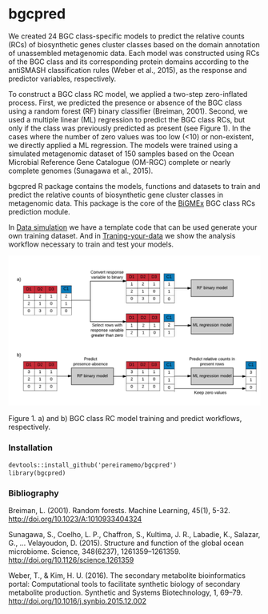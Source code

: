 # bgcpred

We created 24 BGC class-specific models to predict the relative counts (RCs) of biosynthetic genes cluster classes based on the domain annotation of unassembled metagenomic data. Each model was constructed using RCs of the BGC class and its corresponding protein domains according to the antiSMASH classification rules (Weber et al., 2015), as
the response and predictor variables, respectively.

To construct a BGC class RC model, we applied a two-step zero-inflated process. First, we predicted the presence or absence of the BGC class using a random forest (RF) binary classifier (Breiman, 2001). Second, we used a multiple linear (ML) regression to predict the BGC class RCs, but only if the class was previously predicted as present (see Figure 1). In the cases where the number of zero values was too low (<10) or non-existent, we directly applied a ML regression. The models were trained using a simulated metagenomic dataset of 150 samples based on the Ocean Microbial Reference Gene Catalogue (OM-RGC) complete or nearly complete genomes (Sunagawa et al., 2015).

bgcpred R package contains the models, functions and datasets to train and predict the relative counts of biosynthetic gene cluster classes in metagenomic data. This package is the core of the
[BiGMEx](https://github.com/pereiramemo/BiGMEx) BGC class RCs prediction module. 


In [Data simulation](https://github.com/pereiramemo/BiGMEx/wiki/Data-simulation) we have a template code that can be used generate your own training dataset. And in [Traning-your-data](https://rawgit.com/pereiramemo/BiGMEx/master/machine_leaRning/bgcpred_workflow.html) we show the analysis workflow
necessary to train and test your models.


![Training workflow](https://github.com/pereiramemo/bgcpred/blob/master/images/Traning_and_prediction_workflow.png)


Figure 1. a) and b) BGC class RC model training and predict workflows, respectively.

### Installation

```
devtools::install_github('pereiramemo/bgcpred')
library(bgcpred)
```

### Bibliography
Breiman, L. (2001). Random forests. Machine Learning, 45(1), 5-32. http://doi.org/10.1023/A:1010933404324

Sunagawa, S., Coelho, L. P., Chaffron, S., Kultima, J. R., Labadie, K., Salazar, G., … Velayoudon, D. (2015). Structure and function of the global ocean
microbiome. Science, 348(6237), 1261359–1261359. http://doi.org/10.1126/science.1261359

Weber, T., & Kim, H. U. (2016). The secondary metabolite bioinformatics portal: Computational tools to facilitate synthetic biology of secondary metabolite production. Synthetic and Systems Biotechnology, 1, 69–79. http://doi.org/10.1016/j.synbio.2015.12.002

